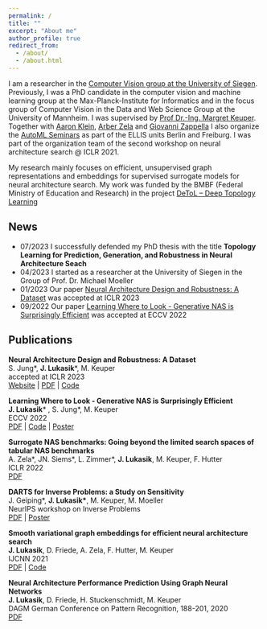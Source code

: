 ```yaml
---
permalink: /
title: ""
excerpt: "About me"
author_profile: true
redirect_from: 
  - /about/
  - /about.html
---
```


I am a researcher in the [Computer Vision group at the University of Siegen](https://www.vsa.informatik.uni-siegen.de). Previously, I was a PhD candidate in the computer vision and machine learning group at the Max-Planck-Institute for Informatics and in the focus group of Computer Vision in the Data and Web Science Group at the University of Mannheim. I was supervised by [Prof Dr.-Ing. Margret Keuper](https://www.vc.informatik.uni-siegen.de/en/keuper-margret). Together with [Aaron Klein](https://aaronkl.github.io/), [Arber Zela](https://ml.informatik.uni-freiburg.de/profile/zela/) and [Giovanni Zappella](https://giovannizappella.github.io/) I also organize the [AutoML Seminars](
https://automl-seminars.github.io/) as part of the ELLIS units Berlin and Freiburg. I was part of the organization team of the second workshop on neural architecture search @ ICLR 2021.

My research mainly focuses on efficient, unsupervised graph representations and embeddings for supervised surrogate models for neural architecture search.
My work was funded by the BMBF (Federal Ministry of Education and Research) in the project [DeToL – Deep Topology Learning](https://keuperj.github.io/DeToL/) 

News
---
* 07/2023 I successfully defended my PhD thesis with the title **Topology Learning for Prediction, Generation, and Robustness in Neural Architecture Seach**
* 04/2023 I started as a researcher at the University of Siegen in the Group of Prof. Dr. Michael Moeller
* 01/2023 Our paper [Neural Architecture Design and Robustness: A Dataset](https://steffen-jung.github.io/robustness/Robustness_Dataset_ICLR23_2023Jan23.pdf) was accepted at ICLR 2023
* 09/2022 Our paper [Learning Where to Look - Generative NAS is Surprisingly Efficient](https://www.ecva.net/papers/eccv_2022/papers_ECCV/html/6011_ECCV_2022_paper.php) was accepted at ECCV 2022


Publications
---
**Neural Architecture Design and Robustness: A Dataset**   
S. Jung\*, **J. Lukasik**\*, M. Keuper  
accepted at ICLR 2023      
[Website](https://steffen-jung.github.io/robustness/) | [PDF](https://steffen-jung.github.io/robustness/Robustness_Dataset_ICLR23_2023Jan23.pdf) | [Code](https://github.com/steffen-jung/robustness-dataset)  

**Learning Where to Look - Generative NAS is Surprisingly Efficient**   
**J. Lukasik*** , S. Jung*, M. Keuper  
ECCV 2022      
[PDF](https://www.ecva.net/papers/eccv_2022/papers_ECCV/html/6011_ECCV_2022_paper.php) | [Code](https://github.com/jovitalukasik/AG-Net) | [Poster](https://jung.vision/poster/2022_Generative_NAS_Poster.pdf)

**Surrogate NAS benchmarks: Going beyond the limited search spaces of tabular NAS benchmarks**  
A. Zela\*, JN. Siems\*, L. Zimmer\*, **J. Lukasik**, M. Keuper, F. Hutter  
ICLR 2022    
[PDF](https://openreview.net/forum?id=OnpFa95RVqs)

**DARTS for Inverse Problems: a Study on Sensitivity**  
J. Geiping*, __J. Lukasik*__, M. Keuper, M. Moeller  
NeurIPS workshop on Inverse Problems  
[PDF](https://openreview.net/forum?id=ty5XCitJfLA) | [Poster](https://openreview.net/attachment?id=ty5XCitJfLA&name=conference_poster)

**Smooth variational graph embeddings for efficient neural architecture search**  
**J. Lukasik**, D. Friede, A. Zela, F. Hutter, M. Keuper    
IJCNN 2021    
[PDF](https://arxiv.org/pdf/2010.04683.pdf) | [Code](https://github.com/jovitalukasik/SVGe)
 
**Neural Architecture Performance Prediction Using Graph Neural Networks**  
**J. Lukasik**, D. Friede, H. Stuckenschmidt, M. Keuper  
DAGM German Conference on Pattern Recognition, 188-201, 2020  
[PDF](https://link.springer.com/chapter/10.1007/978-3-030-71278-5_14)
